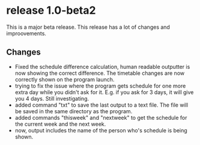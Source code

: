 # release 1.0-beta2
This is a major beta release. This release has a lot of changes and improovements.
## Changes
- Fixed the schedule difference calculation, human readable outputter is now showing the correct difference. The timetable changes are now correctly shown on the program launch.
- trying to fix the issue where the program gets schedule for one more extra day while you didn't ask for it. E.g. if you ask for 3 days, it will give you 4 days. Still investigating.
- added command "txt" to save the last output to a text file. The file will be saved in the same directory as the program.
- added commands "thisweek" and "nextweek" to get the schedule for the current week and the next week.
- now, output includes the name of the person who's schedule is being shown.

